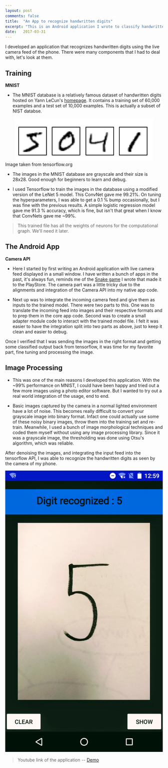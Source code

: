 ```yaml
---
layout: post
comments: false
title:  "An App to recognize handwritten digits"
excerpt: "This is an Android application I wrote to classify handwritten digits with the help of the MNIST dataset and ConvNets."
date:   2017-03-31
---
```



I developed an application that recognizes handwritten digits using the live camera feed of the phone. There were many components that I had to deal with, let's look at them.

## Training

**MNIST**

- The MNIST database is a relatively famous dataset of handwritten digits hosted on Yann LeCun's [homepage](http://http://yann.lecun.com/exdb/mnist/).
It contains a training set of 60,000 examples and a test set of 10,000 examples. This is actually a subset of NIST databse. 

<div class="imgcap">
<div style="text-align:center;"><img src="/assets/mnist_digits.png"></div>
<div class="thecap" style="text-align:justify">Image taken from tensorflow.org</div>
</div>

- The images in the MNIST database are grayscale and their size is 28x28. Good enough for beginners to learn and debug.

- I used Tensorflow to train the images in the database using a modified version of the LeNet 5 model. This ConvNet gave me 99.21%. On tuning the hyperparameters, I was able to get a 0.1 % bump occasionally, but I was fine with the previous results. A simple logistic regression model gave me 91.3 % accuracy, which is fine, but isn't that great when I know that ConvNets gave me ~99%.

> This trained file has all the weights of neurons for the computational graph. We'll need it later.


## The Android App

**Camera API**

- Here I started by first writing an Android application with live camera feed displayed in a small window. I have written a bunch of apps in the past, it's always fun, reminds me of the [Snake game](https://goo.gl/UJRkrp) I wrote that made it to the PlayStore. The camera part was a little tricky due to the alignments and integration of the Camera API into my native app code.

- Next up was to integrate the incoming camera feed and give them as inputs to the trained model. There were two parts to this. One was to translate the incoming feed into images and their respective formats and to prep them in the core app code. Second was to create a small adapter module code to interact with the trained model file. I felt it was easier to have the integration split into two parts as above, just to keep it clean and easier to debug.

Once I verified that I was sending the images in the right format and getting some classified output back from tensorflow, it was time for my favorite part, fine tuning and processing the image.

## Image Processing

- This was one of the main reasons I developed this application. With the ~99% performance on MNIST, I could have been happy and tried out a few more images using a photo editor software. But I wanted to try out a real world integration of the usage, end to end.

- Basic images captured by the camera in a normal lighted environment have a lot of noise. This becomes really difficult to convert your grayscale image into binary format. Infact one could actually use some of these noisy binary images, throw them into the training set and re-train. Meanwhile, I used a bunch of image morphological techniques and coded them myself without using any image processing library. Since it was a grayscale image, the thresholding was done using Otsu's algorithm, which was reliable.


After denoising the images, and integrating the input feed into the tensorflow API, I was able to recognize the handwritten digits as seen by the camera of my phone.

<div style="text-align:center;"><img src="/assets/screenshot.png"></div>

> Youtube link of the application -- [Demo](https://goo.gl/0FNvXL)

